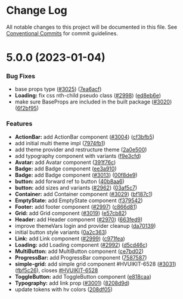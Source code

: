 # Change Log

All notable changes to this project will be documented in this file.
See [Conventional Commits](https://conventionalcommits.org) for commit guidelines.

# 5.0.0 (2023-01-04)

### Bug Fixes

- base props type ([#3025](https://github.com/lumada-design/hv-uikit-react/issues/3025)) ([7ea6acf](https://github.com/lumada-design/hv-uikit-react/commit/7ea6acf8fb6bdb2c61d1bb78d10ed8bcb377e949))
- **Loading:** fix css nth-child pseudo class ([#2998](https://github.com/lumada-design/hv-uikit-react/issues/2998)) ([ed8eb6e](https://github.com/lumada-design/hv-uikit-react/commit/ed8eb6e530951957b290a62e01351555bcad2327))
- make sure BaseProps are included in the built package ([#3020](https://github.com/lumada-design/hv-uikit-react/issues/3020)) ([6f2bf95](https://github.com/lumada-design/hv-uikit-react/commit/6f2bf95ccd3a0218266c369a3d21e7e2fe838755))

### Features

- **ActionBar:** add ActionBar component ([#3004](https://github.com/lumada-design/hv-uikit-react/issues/3004)) ([cf3bfb5](https://github.com/lumada-design/hv-uikit-react/commit/cf3bfb5b9ab206a765f0d987d499065eb69aa866))
- add initial multi theme impl ([7974fb1](https://github.com/lumada-design/hv-uikit-react/commit/7974fb1ba2a4b45e2f039a51886d51bf26627725))
- add theme provider and restructure theme ([2a0e500](https://github.com/lumada-design/hv-uikit-react/commit/2a0e5006d922a55bc99684dd4126efa7bb3ad003))
- add typography component with variants ([f9e3cfd](https://github.com/lumada-design/hv-uikit-react/commit/f9e3cfd3373187e606d40bddb33c06571d6cb8af))
- **Avatar:** add Avatar component ([391f76c](https://github.com/lumada-design/hv-uikit-react/commit/391f76cad422ddcea4840fbd99d722d9b95b6e24))
- **Badge:** add Badge component ([ee3a910](https://github.com/lumada-design/hv-uikit-react/commit/ee3a9100c0f69ffa198877a159987e843ec37122))
- **Badge:** add Badge component ([#3013](https://github.com/lumada-design/hv-uikit-react/issues/3013)) ([00f8de9](https://github.com/lumada-design/hv-uikit-react/commit/00f8de9ee1a2e5c27fc1ab559dd52e16b773d946))
- **button:** add forward ref to button ([40b8aa6](https://github.com/lumada-design/hv-uikit-react/commit/40b8aa6c14b465b94dddf2e144ef462691292a91))
- **button:** add sizes and variants ([#2962](https://github.com/lumada-design/hv-uikit-react/issues/2962)) ([03af5c7](https://github.com/lumada-design/hv-uikit-react/commit/03af5c78e8634aa7af04cb870048b3f16cffaa95))
- **Container:** add Container component ([#3029](https://github.com/lumada-design/hv-uikit-react/issues/3029)) ([bf187c1](https://github.com/lumada-design/hv-uikit-react/commit/bf187c12bfbf46817f8769b6ca8ddf13445a185b))
- **EmptyState:** add EmptyState component ([f379542](https://github.com/lumada-design/hv-uikit-react/commit/f379542d0fe9e75fddcd13a3dc02a4847dbf0022))
- **Footer:** add footer component ([#2997](https://github.com/lumada-design/hv-uikit-react/issues/2997)) ([c866d81](https://github.com/lumada-design/hv-uikit-react/commit/c866d8181dba2ba4993e0e243e96942bee65dba2))
- **Grid:** add Grid component ([#3019](https://github.com/lumada-design/hv-uikit-react/issues/3019)) ([e57cb82](https://github.com/lumada-design/hv-uikit-react/commit/e57cb82df6495a42f1d19cfac39a99158283f301))
- **Header:** add Header component ([#2970](https://github.com/lumada-design/hv-uikit-react/issues/2970)) ([663fed9](https://github.com/lumada-design/hv-uikit-react/commit/663fed9dd216c113642e0f7e6932edcca000093c))
- improve themeVars login and provider cleanup ([da70139](https://github.com/lumada-design/hv-uikit-react/commit/da701395c0aef218cffd45dc1f9cdd7c30dffbc6))
- initial button style variants ([0a2c363](https://github.com/lumada-design/hv-uikit-react/commit/0a2c3636238d7cafe8d784dde9c104b28edbde84))
- **Link:** add Link component ([#2999](https://github.com/lumada-design/hv-uikit-react/issues/2999)) ([c971fea](https://github.com/lumada-design/hv-uikit-react/commit/c971fea11c2d0f7a45885c1967d966242dc3106d))
- **Loading:** add Loading component ([#2992](https://github.com/lumada-design/hv-uikit-react/issues/2992)) ([d5cd46c](https://github.com/lumada-design/hv-uikit-react/commit/d5cd46c290f83fbf7b9f5daece69bc6b284d688b))
- **MultiButton:** add MultiButton component ([ce7bd02](https://github.com/lumada-design/hv-uikit-react/commit/ce7bd0227708d2f3494cebde87c768d7ae516004))
- **ProgressBar:** add ProgressBar component ([7587587](https://github.com/lumada-design/hv-uikit-react/commit/75875878f1345a8282efab6eb8ffbd65ee03c0f4))
- **simple-grid:** add simple grid component #HVUIKIT-6528 ([#3031](https://github.com/lumada-design/hv-uikit-react/issues/3031)) ([fbf5c26](https://github.com/lumada-design/hv-uikit-react/commit/fbf5c266f79ba4f1a700f5449d5579f435d3e697)), closes [#HVUIKIT-6528](https://github.com/lumada-design/hv-uikit-react/issues/HVUIKIT-6528)
- **ToggleButton:** add ToggleButton component ([e818caa](https://github.com/lumada-design/hv-uikit-react/commit/e818caa56e7c1a43e1bb69817d090deafc80aace))
- **Typography:** add link prop ([#3001](https://github.com/lumada-design/hv-uikit-react/issues/3001)) ([8208d9d](https://github.com/lumada-design/hv-uikit-react/commit/8208d9d060b249d98d52892fe05abdb8e7c3db7f))
- update tokens with hv colors ([208df05](https://github.com/lumada-design/hv-uikit-react/commit/208df0510b469eaeee00fc6c965e0a47b7e18422))

